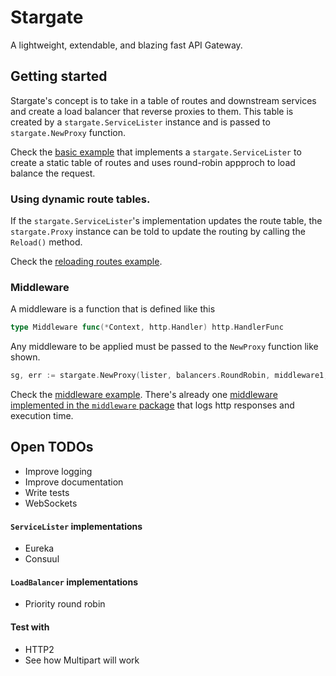 # Stargate

A lightweight, extendable, and blazing fast API Gateway.

## Getting started

Stargate's concept is to take in a table of routes and downstream services and create a load balancer that reverse
proxies to them. This table is created by a `stargate.ServiceLister` instance and is passed to `stargate.NewProxy`
function.

Check the [basic example](https://github.com/realbucksavage/stargate/blob/master/examples/basic.go) that implements a
`stargate.ServiceLister` to create a static table of routes and uses round-robin appproch to load balance the request.

### Using dynamic route tables.

If the `stargate.ServiceLister`'s implementation updates the route table, the `stargate.Proxy` instance can be told
to update the routing by calling the `Reload()` method.

Check the [reloading routes example](https://github.com/realbucksavage/stargate/blob/master/examples/reload.go).

### Middleware

A middleware is a function that is defined like this

```go
type Middleware func(*Context, http.Handler) http.HandlerFunc
```

Any middleware to be applied must be passed to the `NewProxy` function like shown.

```go
sg, err := stargate.NewProxy(lister, balancers.RoundRobin, middleware1, middleware2)
```

Check the [middleware example](https://github.com/realbucksavage/stargate/blob/master/examples/middleware.go). There's
already one [middleware implemented in the `middleware` package](https://github.com/realbucksavage/stargate/blob/master/middleware/logger.go)
that logs http responses and execution time.

## Open TODOs

- Improve logging
- Improve documentation
- Write tests
- WebSockets

#### `ServiceLister` implementations

- Eureka
- Consuul

#### `LoadBalancer` implementations

- Priority round robin

#### Test with

- HTTP2
- See how Multipart will work
